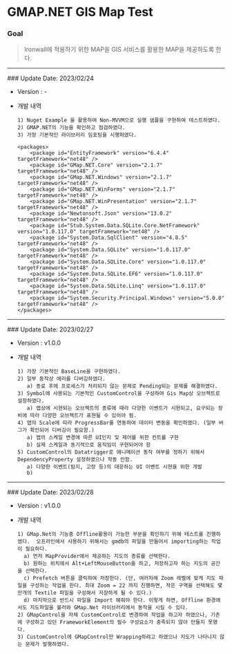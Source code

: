 # GMAP.NET GIS Map Test

### Goal
> Ironwall에 적용하기 위한 MAP을 GIS 서비스를 활용한 MAP을 제공하도록 한다.

<hr>
### Update Date: 2023/02/24  

* Version : -  

* 개발 내역  
    
      1) Nuget Example 을 활용하여 Non-MVVM으로 실행 샘플을 구현하여 테스트하였다.  
      2) GMAP.NET의 기능을 확인하고 점검하였다.  
      3) 가장 기본적인 라이브러리 임포팅을 시행하였다.  
      
    ```
    <packages>
        <package id="EntityFramework" version="6.4.4" targetFramework="net48" />
        <package id="GMap.NET.Core" version="2.1.7" targetFramework="net48" />
        <package id="GMap.NET.Windows" version="2.1.7" targetFramework="net48" />
        <package id="GMap.NET.WinForms" version="2.1.7" targetFramework="net48" />
        <package id="GMap.NET.WinPresentation" version="2.1.7" targetFramework="net48" />
        <package id="Newtonsoft.Json" version="13.0.2" targetFramework="net48" />
        <package id="Stub.System.Data.SQLite.Core.NetFramework" version="1.0.117.0" targetFramework="net48" />
        <package id="System.Data.SqlClient" version="4.8.5" targetFramework="net48" />
        <package id="System.Data.SQLite" version="1.0.117.0" targetFramework="net48" />
        <package id="System.Data.SQLite.Core" version="1.0.117.0" targetFramework="net48" />
        <package id="System.Data.SQLite.EF6" version="1.0.117.0" targetFramework="net48" />
        <package id="System.Data.SQLite.Linq" version="1.0.117.0" targetFramework="net48" />
        <package id="System.Security.Principal.Windows" version="5.0.0" targetFramework="net48" />
    </packages>
    ```  
<hr>
### Update Date: 2023/02/27  

* Version : v1.0.0  

* 개발 내역  
    
      1) 가장 기본적인 BaseLine을 구현하였다.  
      2) 일부 동작상 에러를 디버깅하였다.
         a) 종료 후에 프로세스가 처리되지 않는 문제로 Pending되는 문제를 해결하였다.  
      3) Symbol에 사용되는 기본적인 CustomControl을 구성하여 Gis Map상 오브젝트로 설정하였다.  
         a) 맵상에 시현되는 오브젝트의 종류에 때라 다양한 이벤트가 시현되고, 요구되는 장비에 따라 다양한 오브젝트가 표현될 수 있어야 됨.   
      4) 맵의 Scale에 따라 ProgressBar를 연동하여 데이터 변동을 확인하였다. (일부 버그가 확인되어 디버깅이 필요함.)  
         a) 맵의 스케일 변경에 따른 UI인지 및 제어를 위한 컨트롤 구현  
         b) 실제 스케일과 동기적으로 움직임이 구현되어야 함  
      5) CustomControl의 Datatrigger로 애니메이션 동작 여부를 정하기 위해서 DependencyProperty 설정하였으나 작동 안함.  
         a) 다양한 이벤트(탐지, 고장 등)의 대응하는 UI 이벤트 시현을 위한 개발  
         b) 

<hr>
### Update Date: 2023/02/28  

* Version : v1.0.0  

* 개발 내역  


      1) GMap.Net의 기능중 Offline활용이 가능한 부분을 확인하기 위해 테스트를 진행하였다.  오프라인에서 사용하기 위해서는 gmdb의 파일을 만들어서 importing하는 작업이 필요하다.  
        a) 먼저 MapProvider에서 제공하는 지도의 종류를 선택한다.  
        b) 원하는 위치에서 Alt+LeftMouseButton을 하고, 저장하고자 하는 지도의 공간을 선택한다.   
        c) Prefetch 버튼을 클릭하여 저장한다. (단, 여러차례 Zoom 레벨에 맞게 지도 파일을 구성하는 작업을 한다. 최대 Zoom = 22 까지 진행하면, 작은 구역을 선택해도 몇 만개의 Textile 파일을 구성해서 저장하게 될 수 있다.)  
        d) 마지막으로 반드시 파일을 Import 해줘야 한다. 이렇게 하면, Offline 환경에서도 지도파일을 불러와 GMap.Net 라이브러리에서 동작을 시킬 수 있다.  
      2) GMapControl을 자체 CustomControl로 변경하여 작업을 하고자 하였으나, 기존에 구성하고 있던 FrameworkElement의 필수 구성요소가 충족되지 않아 만들지 못했다.  
      3) CustomControl에 GMapControl만 Wrapping하려고 하였으나 지도가 나타나지 않는 문제가 발행하였다.  
    